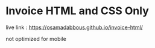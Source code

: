 
# Invoice HTML and CSS Only

live link :
https://osamadabbous.github.io/invoice-html/

not optimized for mobile 